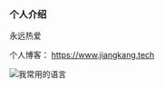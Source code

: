 ### 个人介绍

永远热爱

个人博客： https://www.jiangkang.tech 

![我常用的语言](https://github-readme-stats.vercel.app/api/top-langs/?username=jiangkang&hide=javascript,html)
